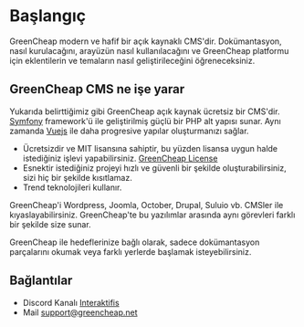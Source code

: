 # Başlangıç
<p class="uk-article-lead">GreenCheap modern ve hafif bir açık kaynaklı CMS'dir. Dokümantasyon, nasıl kurulacağını, arayüzün nasıl kullanılacağını ve GreenCheap platformu için eklentilerin ve temaların nasıl geliştirileceğini öğreneceksiniz.</p>

## GreenCheap CMS ne işe yarar
Yukarıda belirttiğimiz gibi GreenCheap açık kaynak ücretsiz bir CMS'dir. [Symfony](https://symfony.com) framework'ü ile geliştirilmiş güçlü bir PHP alt yapısı sunar. Aynı zamanda [Vuejs](https://vuejs.org/) ile daha progresive yapılar oluşturmanızı sağlar.

- Ücretsizdir ve MIT lisansına sahiptir, bu yüzden lisansa uygun halde istediğiniz işlevi yapabilirsiniz. [GreenCheap License](https://github.com/greencheap/greencheap/blob/master/LICENSE) 
- Esnektir istediğiniz projeyi hızlı ve güvenli bir şekilde oluşturabilirsiniz, sizi hiç bir şekilde kısıtlamaz.
- Trend teknolojileri kullanır.

GreenCheap'i Wordpress, Joomla, October, Drupal, Suluio vb. CMSler ile kıyaslayabilirsiniz. GreenCheap'te bu yazılımlar arasında aynı görevleri farklı bir şekilde size sunar. 

GreenCheap ile hedeflerinize bağlı olarak, sadece dokümantasyon parçalarını okumak veya farklı yerlerde başlamak isteyebilirsiniz.

## Bağlantılar

- Discord Kanalı <a href="https://discord.gg/EmYBfWU" target="_blank">Interaktifis</a>
- Mail <a href="mailto:support@greencheap.net" target="_blank">support@greencheap.net</a>

